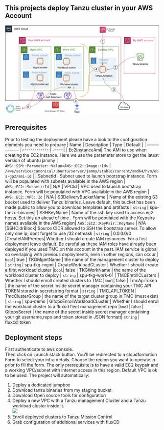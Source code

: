 ## This projects deploy Tanzu cluster in your AWS Account
![image info](./Docs/Arch.png)
## Prerequisites
Prior to testing the deployment please have a look to the configuration elements you need to prepare
| Name          | Description | Type           | Default  |
| ------------- |:-------------:| -----:|
| Ec2InstanceAmi| The AMI to use when creating the EC2 instance. Here we use the parameter store to get the latest version of ubuntu jammy | `AWS::SSM::Parameter::Value<AWS::EC2::Image::Id>`          | `/aws/service/canonical/ubuntu/server/jammy/stable/current/amd64/hvm/ebs-gp2/ami-id` |
| SubnetId | Subnet used to launch bootstrap instance. Form will be populated with subnets available in the AWS region | `AWS::EC2::Subnet::Id` | N/A
| VPCId | VPC used to launch bootstrap instance. Form will be populated with VPC available in the AWS region | `AWS::EC2::VPC::Id` | N/A
| S3DeliveryBucketName | Name of the existing S3 bucket used to deliver Tanzu binaries. Leave default, this bucket has been made public to allow you to download templates and artifacts | `string` | spu-tanzu-binaries|
| SSHKeyName | Name of the ssh key used to access ec2 hosts. Set this up ahead of time . Form will be populated with the Keypairs names available in the AWS region| `AWS::EC2::KeyPair::KeyName` | N/A
|SSHCidrBlock| Source CIDR allowed to SSH the bootstrap server. To allow only one ip, dont forget to use /32 netmask | `string` | 0.0.0.0/0
|CreateIAMPrereqs| Whether I should create IAM resources. For a first deployment leave default. Be careful as these IAM roles have already been deployed if you used TMC on this account in the past. IAM service is global so overlaping with previous deployments, even in other regions, can occur | `bool`| true
| TKGMgmtName | the name of the management cluster to deploy | `string` | spu-tkg-mgmt
| CreateWorkloadCLuster | Whether I should create a first workload cluster |`bool`| false
| TKGWorkName | the name of the workload cluster to deploy | `string` | spu-tkg-work-01
| TMCEnrollCLusters | Whether I should enroll created clusters to TMC |`bool`| false
| TmcApiToken | the name of the secret inside secret manager containing your TMC API TOKEN stored in secretstring format | `string` | TMC_API_TOKEN
| TmcClusterGroup | the name of the target cluster group in TMC (must exist) | `string` | spu-demo
| GitopsEnrollWorkloadCLuster | Whether I should enroll the workload cluster to a fluxcd fleet management repo |`bool`| false
| GitopsSecret | the name of the secret inside secret manager containing your git username,repo and token stored in JSON formatt| `string` | fluxcd_token

## Deployment steps

First authenticate to aws console.   
Then click on Launch stack button. 
You'll be redirected to a cloudformation Form to select your infra details. 
Choose the region you want to operate in prior to fill the form. The only prerequisite is to have a valid EC2 keypair and a working VPC/subnet with internet access in this region. Default VPC is ok to be used.
The project will automatically:  
1. Deploy a dedicated jumpbox
2. Download tanzu binaries from my staging bucket
3. Download Open source tools for configuration
4. Deploy a new VPC with a Tanzu management Cluster and a Tanzu workload cluster inside it.   
[<img src="https://docs.cloudbolt.io/resources/Storage/cloudbolt-csmp-latest/screenshots/launch-stack.png" width="200">](https://eu-west-1.console.aws.amazon.com/cloudformation/home?region=eu-west-1#/stacks/quickcreate?templateURL=https://spu-tanzu-binaries.s3.eu-west-1.amazonaws.com/TKG1.5.4/TKG.yml)
5. Enroll deployed clusters to Tanzu Mission Control
6. Grab configuration of additional services with fluxCD

